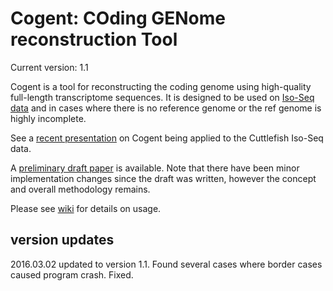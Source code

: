 # Cogent: COding GENome reconstruction Tool

Current version: 1.1

Cogent is a tool for reconstructing the coding genome using high-quality full-length transcriptome sequences. It is designed to be used on [Iso-Seq data](https://github.com/PacificBiosciences/cDNA_primer/wiki) and in cases where there is no reference genome or the ref genome is highly incomplete. 

See a [recent presentation](https://www.dropbox.com/s/mn6hwhguh0pqceu/20160106_Cogent_developers_conference_slides_Cuttlefish.pdf?dl=0) on Cogent being applied to the Cuttlefish Iso-Seq data. 

A [preliminary draft paper](https://www.dropbox.com/s/gmndqsihsv7i4gt/20151023_Cogent_RECOMB2016_draft_LizTseng_v4.pdf?dl=0) is available. Note that there have been minor implementation changes since the draft was written, however the concept and overall methodology remains.

Please see [wiki](https://github.com/Magdoll/Cogent/wiki) for details on usage.


## version updates
2016.03.02  updated to version 1.1. Found several cases where border cases caused program crash. Fixed.
